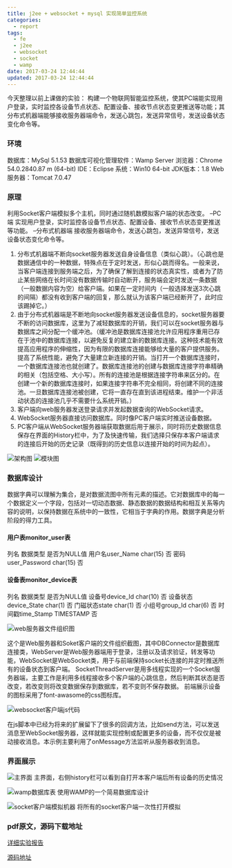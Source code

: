 ```yaml
---
title: j2ee + websocket + mysql 实现简单监控系统
categories:
  - report
tags:
  - fe
  - j2ee
  - websocket
  - socket
  - wamp
date: 2017-03-24 12:44:44
updated: 2017-03-24 12:44:44
---
```


今天整理以前上课做的实验：
构建一个物联网智能监控系统，使其PC端能实现用户登录，实时监控各设备节点状态、配置设备、接收节点状态变更推送等功能；其分布式机器端能够接收服务器端命令，发送心跳包，发送异常信号，发送设备状态变化命令等。

### 环境
数据库：MySql 5.1.53
数据库可视化管理软件：Wamp Server
浏览器：Chrome 54.0.2840.87 m (64-bit)
IDE：Eclipse
系统：Win10 64-bit
JDK版本：1.8
Web服务器：Tomcat 7.0.47

### 原理
利用Socket客户端模拟多个主机，同时通过随机数模拟客户端的状态改变。
–PC端
实现用户登录，实时监控各设备节点状态、配置设备、接收节点状态变更推送等功能。
–分布式机器端
接收服务器端命令，发送心跳包，发送异常信号，发送设备状态变化命令等。

1. 分布式机器端不断向socket服务器发送自身设备信息（类似心跳）。（心跳也是数据通信中的一种数据，特殊点在于定时发送，形似心跳而得名。一般来说，当客户端连接到服务端之后，为了确保了解到连接的状态真实性，或者为了防止某些网络在长时间没有数据传输时自动断开，服务端会定时发送一条数据（一般数据内容为空）给客户端。如果在一定时间内（一般选择发送3次心跳的间隔）都没有收到客户端的回复，那么就认为该客户端已经断开了，此时应该踢掉它。）
2. 由于分布式机器端是不断地向socket服务器发送设备信息的，socket服务器要不断的访问数据库，这里为了减轻数据库的开销，我们可以在socket服务器与数据库之间分配一个缓冲池。（缓冲池是数据库连接池允许应用程序重用已存在于池中的数据库连接，以避免反复的建立新的数据库连接。这种技术能有效提高应用程序的伸缩性，因为有限的数据库连接能够给大量的客户提供服务。提高了系统性能，避免了大量建立新连接的开销。当打开一个数据库连接时，一个数据库连接池也就创建了。数据库连接池的创建与数据库连接字符串精确的相关（包括空格、大小写）。所有的连接池是根据连接字符串来区分的。在创建一个新的数据库连接时，如果连接字符串不完全相同，将创建不同的连接池。一旦数据库连接池被创建，它将一直存在直到该进程结束。维护一个非活动状态的连接池几乎不需要什么系统开销。）
3. 客户端向web服务器发送登录请求并发起数据查询的WebSocket请求。
4. WebSocket服务器直接访问数据库。同时像PC客户端实时推送设备数据。
5. PC客户端从WebSocket服务器端获取数据后用于展示，同时将历史数据信息保存在界面的History栏中，为了及快速传输，我们选择只保存本客户端请求的连接后开始的历史记录（既得到的历史信息以连接开始的时间为起点）。

![架构图](1.png)
![模块图](2.png)


### 数据库设计
数据字典可以理解为集合，是对数据流图中所有元素的描述。它对数据库中的每一个数据定义一个字段，包括对一切动态数据、静态数据的数据结构和相互关系等内容的说明，以保持数据在系统中的一致性，它相当于字典的作用。数据字典是分析阶段的得力工具。

#### 用户表monitor_user表
列名	数据类型	是否为NULL值
用户名user_Name	char(15)	否
密码user_Password	char(15)	否

#### 设备表monitor_device表
列名	数据类型	是否为NULL值
设备号device_Id	char(10)	否
设备状态device_State	char(1)	否
门磁状态state	char(1)	否
小组号group_Id	char(6)	否
时间戳time_Stamp	TIMESTAMP	否

![web服务器文件组织图](3.png)

这个是Web服务器和Soket客户端的文件组织截图，其中DBConnector是数据库连接类，WebServer是Web服务器端用于登录，注册以及请求验证，转发等功能，WebSocket是WebSocket类，用于与前端保持socket长连接的并定时推送所有的设备状态到客户端。 
SocketThreadServer是用多线程实现的一个Socket服务器端，主要工作是利用多线程接收多个客户端的心跳信息，然后判断其状态是否改变，若改变则将改变数据保存到数据库，若不变则不保存数据。
前端展示设备的图标采用了font-awasome的css图标库。

![websocket客户端js代码](4.png)

在js脚本中已经为将来的扩展留下了很多的回调方法，比如send方法，可以发送消息至WebSocket服务器，这样就能实现控制或配置更多的设备，而不仅仅是被动接收消息。本示例主要利用了onMessage方法监听从服务器收到消息。

### 界面展示

<!--![登录界面](5.png)-->
![主界面](6.png)
主界面，右侧history栏可以看到自打开本客户端后所有设备的历史情况

![wamp数据库表](7.png)
使用WAMP的一个简易数据库设计

![socket客户端模拟机器](8.png)
将所有的socket客户端一次性打开模拟


### pdf原文，源码下载地址
[详细实验报告](report.pdf)

[源码地址](https://github.com/xmoyKing/SMART-code)
